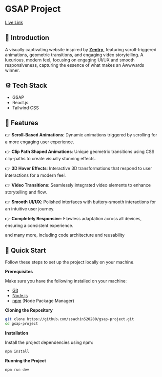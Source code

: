 # GSAP Project

<a href="">Live Link</a>

## <a name="introduction">🤖 Introduction</a>

A visually captivating website inspired by **[Zentry](https://zentry.com/)**, featuring scroll-triggered animations, geometric transitions, and engaging video storytelling. A luxurious, modern feel, focusing on engaging UI/UX and smooth responsiveness, capturing the essence of what makes an Awwwards winner.

## <a name="tech-stack">⚙️ Tech Stack</a>

- GSAP
- React.js
- Tailwind CSS

## <a name="features">🔋 Features</a>

👉 **Scroll-Based Animations**: Dynamic animations triggered by scrolling for a more engaging user experience.

👉 **Clip Path Shaped Animations**: Unique geometric transitions using CSS clip-paths to create visually stunning effects.

👉 **3D Hover Effects**: Interactive 3D transformations that respond to user interactions for a modern feel.

👉 **Video Transitions**: Seamlessly integrated video elements to enhance storytelling and flow.

👉 **Smooth UI/UX**: Polished interfaces with buttery-smooth interactions for an intuitive user journey.

👉 **Completely Responsive**: Flawless adaptation across all devices, ensuring a consistent experience.

and many more, including code architecture and reusability

## <a name="quick-start">🤸 Quick Start</a>

Follow these steps to set up the project locally on your machine.

**Prerequisites**

Make sure you have the following installed on your machine:

- [Git](https://git-scm.com/)
- [Node.js](https://nodejs.org/en)
- [npm](https://www.npmjs.com/) (Node Package Manager)

**Cloning the Repository**

```bash
git clone https://github.com/ssachin520280/gsap-project.git
cd gsap-project
```

**Installation**

Install the project dependencies using npm:

```bash
npm install
```

**Running the Project**

```bash
npm run dev
```